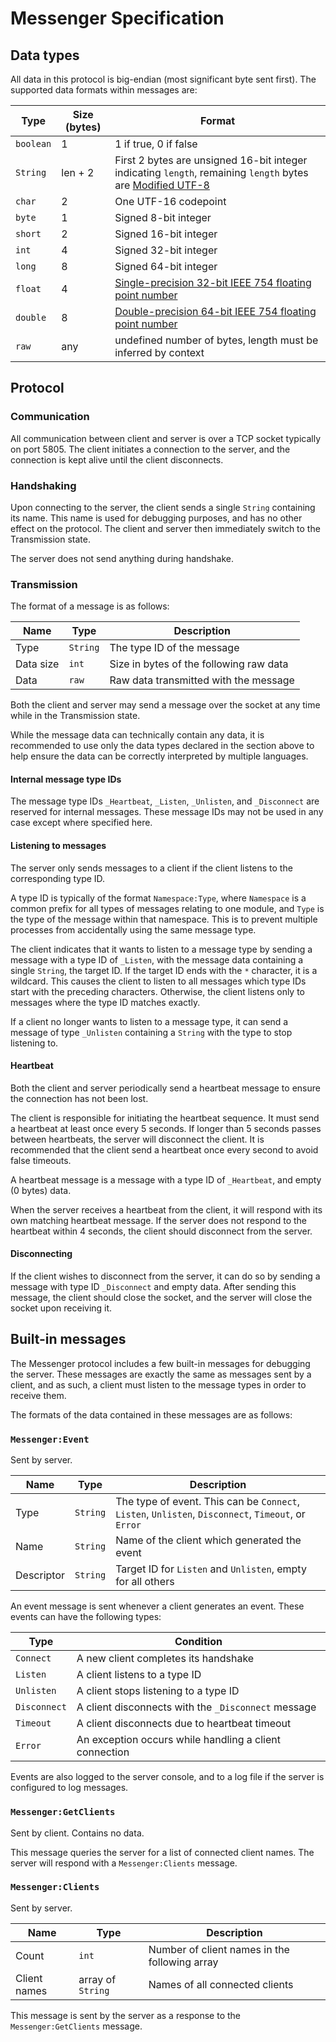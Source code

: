 # Messenger Specification

## Data types

All data in this protocol is big-endian (most significant byte sent first). The supported data formats within messages are:

| Type      | Size (bytes) | Format |
| --------- | ------------ | ------ |
| `boolean` | 1            | 1 if true, 0 if false |
| `String`  | len + 2      | First 2 bytes are unsigned 16-bit integer indicating `length`, remaining `length` bytes are [Modified UTF-8](https://docs.oracle.com/javase/6/docs/api/java/io/DataInput.html#modified-utf-8) |
| `char`    | 2            | One UTF-16 codepoint |
| `byte`    | 1            | Signed 8-bit integer |
| `short`   | 2            | Signed 16-bit integer |
| `int`     | 4            | Signed 32-bit integer |
| `long`    | 8            | Signed 64-bit integer |
| `float`   | 4            | [Single-precision 32-bit IEEE 754 floating point number](http://en.wikipedia.org/wiki/Single-precision_floating-point_format) |
| `double`  | 8            | [Double-precision 64-bit IEEE 754 floating point number](http://en.wikipedia.org/wiki/Double-precision_floating-point_format) |
| `raw`     | any          | undefined number of bytes, length must be inferred by context |

## Protocol

### Communication

All communication between client and server is over a TCP socket typically on port 5805. The client initiates a connection to the server, and the connection is kept alive until the client disconnects.

### Handshaking

Upon connecting to the server, the client sends a single `String` containing its name. This name is used for debugging purposes, and has no other effect on the protocol. The client and server then immediately switch to the Transmission state.

The server does not send anything during handshake.

### Transmission

The format of a message is as follows:

| Name      | Type     | Description                             |
| --------- | -------- | --------------------------------------- |
| Type      | `String` | The type ID of the message              |
| Data size | `int`    | Size in bytes of the following raw data |
| Data      | `raw`    | Raw data transmitted with the message   |

Both the client and server may send a message over the socket at any time while in the Transmission state.

While the message data can technically contain any data, it is recommended to use only the data types declared in the section above to help ensure the data can be correctly interpreted by multiple languages.

#### Internal message type IDs

The message type IDs `_Heartbeat`, `_Listen`, `_Unlisten`, and `_Disconnect` are reserved for internal messages. These message IDs may not be used in any case except where specified here.

#### Listening to messages

The server only sends messages to a client if the client listens to the corresponding type ID.

A type ID is typically of the format `Namespace:Type`, where `Namespace` is a common prefix for all types of messages relating to one module, and `Type` is the type of the message within that namespace. This is to prevent multiple processes from accidentally using the same message type.

The client indicates that it wants to listen to a message type by sending a message with a type ID of `_Listen`, with the message data containing a single `String`, the target ID. If the target ID ends with the `*` character, it is a wildcard. This causes the client to listen to all messages which type IDs start with the preceding characters. Otherwise, the client listens only to messages where the type ID matches exactly.

If a client no longer wants to listen to a message type, it can send a message of type `_Unlisten` containing a `String` with the type to stop listening to.

#### Heartbeat

Both the client and server periodically send a heartbeat message to ensure the connection has not been lost.

The client is responsible for initiating the heartbeat sequence. It must send a heartbeat at least once every 5 seconds. If longer than 5 seconds passes between heartbeats, the server will disconnect the client. It is recommended that the client send a heartbeat once every second to avoid false timeouts.

A heartbeat message is a message with a type ID of `_Heartbeat`, and empty (0 bytes) data.

When the server receives a heartbeat from the client, it will respond with its own matching heartbeat message. If the server does not respond to the heartbeat within 4 seconds, the client should disconnect from the server.

#### Disconnecting

If the client wishes to disconnect from the server, it can do so by sending a message with type ID `_Disconnect` and empty data. After sending this message, the client should close the socket, and the server will close the socket upon receiving it.

## Built-in messages

The Messenger protocol includes a few built-in messages for debugging the server. These messages are exactly the same as messages sent by a client, and as such, a client must listen to the message types in order to receive them.

The formats of the data contained in these messages are as follows:

### `Messenger:Event`
Sent by server.

| Name       | Type     | Description |
| ---------- | -------- | ----------- |
| Type       | `String` | The type of event. This can be `Connect`, `Listen`, `Unlisten`, `Disconnect`, `Timeout`, or `Error` |
| Name       | `String` | Name of the client which generated the event |
| Descriptor | `String` | Target ID for `Listen` and `Unlisten`, empty for all others |

An event message is sent whenever a client generates an event. These events can have the following types:

| Type         | Condition                                              |
| ------------ | ------------------------------------------------------ |
| `Connect`    | A new client completes its handshake                   |
| `Listen`     | A client listens to a type ID                          |
| `Unlisten`   | A client stops listening to a type ID                  |
| `Disconnect` | A client disconnects with the `_Disconnect` message    |
| `Timeout`    | A client disconnects due to heartbeat timeout          |
| `Error`      | An exception occurs while handling a client connection |

Events are also logged to the server console, and to a log file if the server is configured to log messages.

### `Messenger:GetClients`
Sent by client. Contains no data.

This message queries the server for a list of connected client names. The server will respond with a `Messenger:Clients` message.

### `Messenger:Clients`
Sent by server.

| Name         | Type              | Description                                   |
| ------------ | ----------------- | --------------------------------------------- |
| Count        | `int`             | Number of client names in the following array |
| Client names | array of `String` | Names of all connected clients                |

This message is sent by the server as a response to the `Messenger:GetClients` message.
